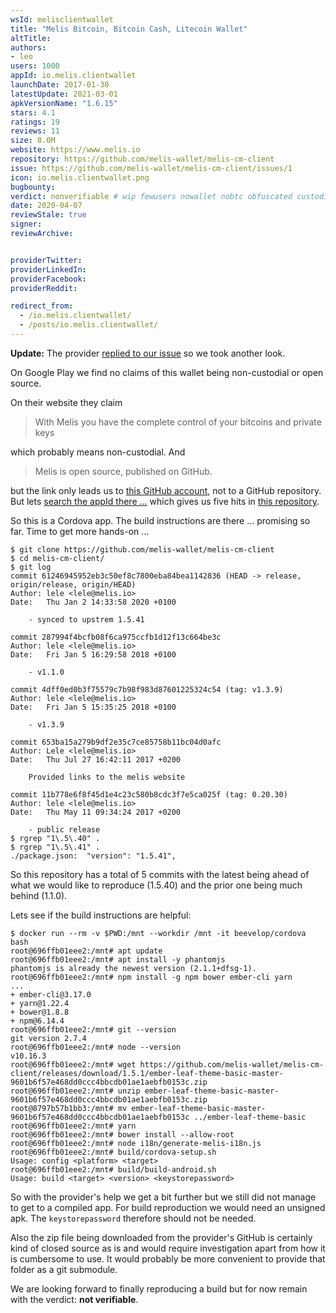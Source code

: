 ```yaml
---
wsId: melisclientwallet
title: "Melis Bitcoin, Bitcoin Cash, Litecoin Wallet"
altTitle: 
authors:
- leo
users: 1000
appId: io.melis.clientwallet
launchDate: 2017-01-30
latestUpdate: 2021-03-01
apkVersionName: "1.6.15"
stars: 4.1
ratings: 19
reviews: 11
size: 8.0M
website: https://www.melis.io
repository: https://github.com/melis-wallet/melis-cm-client
issue: https://github.com/melis-wallet/melis-cm-client/issues/1
icon: io.melis.clientwallet.png
bugbounty: 
verdict: nonverifiable # wip fewusers nowallet nobtc obfuscated custodial nosource nonverifiable reproducible bounty defunct
date: 2020-04-07
reviewStale: true
signer: 
reviewArchive:


providerTwitter: 
providerLinkedIn: 
providerFacebook: 
providerReddit: 

redirect_from:
  - /io.melis.clientwallet/
  - /posts/io.melis.clientwallet/
---
```



**Update:** The provider
[replied to our issue](https://github.com/melis-wallet/melis-cm-client/issues/1#issuecomment-619886541)
so we took another look.

On Google Play we find no claims of this wallet being non-custodial or open
source.

On their website they claim

> With Melis you have the complete control of your bitcoins and private keys

which probably means non-custodial. And

> Melis is open source, published on GitHub.

but the link only leads us to [this GitHub account](https://github.com/melis-wallet),
not to a GitHub repository. But lets
[search the appId there ...](https://github.com/search?q=org%3Amelis-wallet+%22io.melis.clientwallet%22&type=Code) 
which gives us five hits in [this repository](https://github.com/melis-wallet/melis-cm-client).

So this is a Cordova app. The build instructions are there ... promising so far.
Time to get more hands-on ...

```
$ git clone https://github.com/melis-wallet/melis-cm-client
$ cd melis-cm-client/
$ git log
commit 61246945952eb3c50ef8c7800eba84bea1142836 (HEAD -> release, origin/release, origin/HEAD)
Author: lele <lele@melis.io>
Date:   Thu Jan 2 14:33:58 2020 +0100

    - synced to upstrem 1.5.41

commit 287994f4bcfb08f6ca975ccfb1d12f13c664be3c
Author: lele <lele@melis.io>
Date:   Fri Jan 5 16:29:58 2018 +0100

    - v1.1.0

commit 4dff0ed0b3f75579c7b98f983d87601225324c54 (tag: v1.3.9)
Author: lele <lele@melis.io>
Date:   Fri Jan 5 15:35:25 2018 +0100

    - v1.3.9

commit 653ba15a279b9df2e35c7ce85758b11bc04d0afc
Author: Lele <lele@melis.io>
Date:   Thu Jul 27 16:42:11 2017 +0200

    Provided links to the melis website

commit 11b778e6f8f45d1e4c23c580b8cdc3f7e5ca025f (tag: 0.20.30)
Author: lele <lele@melis.io>
Date:   Thu May 11 09:34:24 2017 +0200

    - public release
$ rgrep "1\.5\.40" .
$ rgrep "1\.5\.41" .
./package.json:  "version": "1.5.41",
```

So this repository has a total of 5 commits with the latest being ahead of what
we would like to reproduce (1.5.40) and the prior one being much behind (1.1.0).

Lets see if the build instructions are helpful:

```
$ docker run --rm -v $PWD:/mnt --workdir /mnt -it beevelop/cordova bash
root@696ffb01eee2:/mnt# apt update
root@696ffb01eee2:/mnt# apt install -y phantomjs
phantomjs is already the newest version (2.1.1+dfsg-1).
root@696ffb01eee2:/mnt# npm install -g npm bower ember-cli yarn
...
+ ember-cli@3.17.0
+ yarn@1.22.4
+ bower@1.8.8
+ npm@6.14.4
root@696ffb01eee2:/mnt# git --version
git version 2.7.4
root@696ffb01eee2:/mnt# node --version
v10.16.3
root@696ffb01eee2:/mnt# wget https://github.com/melis-wallet/melis-cm-client/releases/download/1.5.1/ember-leaf-theme-basic-master-9601b6f57e468dd0ccc4bbcdb01ae1aebfb0153c.zip
root@696ffb01eee2:/mnt# unzip ember-leaf-theme-basic-master-9601b6f57e468dd0ccc4bbcdb01ae1aebfb0153c.zip
root@8797b57b1bb3:/mnt# mv ember-leaf-theme-basic-master-9601b6f57e468dd0ccc4bbcdb01ae1aebfb0153c ../ember-leaf-theme-basic
root@696ffb01eee2:/mnt# yarn
root@696ffb01eee2:/mnt# bower install --allow-root
root@696ffb01eee2:/mnt# node i18n/generate-melis-i18n.js
root@696ffb01eee2:/mnt# build/cordova-setup.sh
Usage: config <platform> <target>
root@696ffb01eee2:/mnt# build/build-android.sh
Usage: build <target> <version> <keystorepassword>
```

So with the provider's help we get a bit further but we still did not manage to
get to a compiled app. For build reproduction we would need an unsigned apk. The
`keystorepassword` therefore should not be needed.

Also the zip file being downloaded from the provider's GitHub is certainly kind
of closed source as is and would require investigation apart from how it is
cumbersome to use. It would probably be more convenient to provide that folder
as a git submodule.

We are looking forward to finally reproducing a build but for now remain with
the verdict: **not verifiable**.
